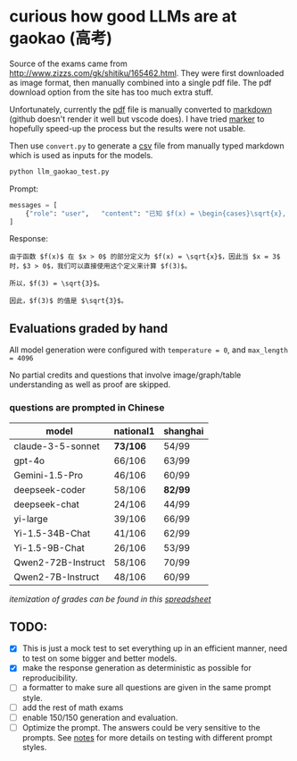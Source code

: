 # curious how good LLMs are at gaokao (高考)

Source of the exams came from http://www.zizzs.com/gk/shitiku/165462.html. They were first downloaded as image format, then manually combined into a 
single pdf file. The pdf download option from the site has too much extra stuff.

Unfortunately, currently the [pdf](data/2024_math_shanghai/exam_with_answer.pdf) file is manually converted to 
[markdown](data/2024_math_shanghai/exam_with_answer.md) (github doesn't render it well but vscode does). I have tried
[marker](https://github.com/VikParuchuri/marker) to hopefully speed-up the process but the results were not usable.

Then use `convert.py` to generate a [csv](data/2024_math_shanghai/exam_with_answer.csv) file from manually typed markdown which is used as inputs for 
the models.

```python
python llm_gaokao_test.py
```

Prompt:
```python
messages = [
    {"role": "user",   "content": "已知 $f(x) = \begin{cases}\sqrt{x}, x > 0 \\1, x \leq 0\end{cases}$，$f(3)=$"},
]
```

Response:
```text
由于函数 $f(x)$ 在 $x > 0$ 的部分定义为 $f(x) = \sqrt{x}$，因此当 $x = 3$ 时，$3 > 0$，我们可以直接使用这个定义来计算 $f(3)$。

所以，$f(3) = \sqrt{3}$。

因此，$f(3)$ 的值是 $\sqrt{3}$。
```

## Evaluations graded by hand
All model generation were configured with `temperature = 0`, and `max_length = 4096`

No partial credits and questions that involve image/graph/table understanding as well as proof are skipped.

### questions are prompted in Chinese
| model              | national1  | shanghai  |
|--------------------|------------|-----------|
| claude-3-5-sonnet  | __73/106__ | 54/99     |
| gpt-4o             | 66/106     | 63/99     |
| Gemini-1.5-Pro     | 46/106     | 60/99     |
| deepseek-coder     | 58/106     | __82/99__ |
| deepseek-chat      | 24/106     | 44/99     |
| yi-large           | 39/106     | 66/99     |
| Yi-1.5-34B-Chat    | 41/106     | 62/99     |
| Yi-1.5-9B-Chat     | 26/106     | 53/99     |
| Qwen2-72B-Instruct | 58/106     | 70/99     |
| Qwen2-7B-Instruct  | 48/106     | 60/99     |

_itemization of grades can be found in this [spreadsheet](https://docs.google.com/spreadsheets/d/1I4Qi6-ad34KQlryBkRMNSGbEBU05dz4OcRs-AniWwLM/edit?gid=0#gid=0)_

## TODO: 
- [x] This is just a mock test to set everything up in an efficient manner, need to test on some bigger and better models.
- [x] make the response generation as deterministic as possible for reproducibility.
- [ ] a formatter to make sure all questions are given in the same prompt style.
- [ ] add the rest of math exams
- [ ] enable 150/150 generation and evaluation.
- [ ] Optimize the prompt. The answers could be very sensitive to the prompts. See [notes](notes.md) for more details on testing with different prompt styles.
